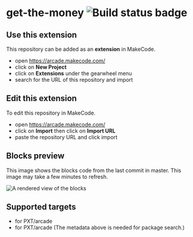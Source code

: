 # get-the-money ![Build status badge](https://github.com/potterheadmin/get-the-money/workflows/MakeCode/badge.svg)



## Use this extension

This repository can be added as an **extension** in MakeCode.

* open https://arcade.makecode.com/
* click on **New Project**
* click on **Extensions** under the gearwheel menu
* search for the URL of this repository and import

## Edit this extension

To edit this repository in MakeCode.

* open https://arcade.makecode.com/
* click on **Import** then click on **Import URL**
* paste the repository URL and click import

## Blocks preview

This image shows the blocks code from the last commit in master.
This image may take a few minutes to refresh.

![A rendered view of the blocks](https://github.com/potterheadmin/get-the-money/raw/master/.makecode/blocks.png)

## Supported targets

* for PXT/arcade
* for PXT/arcade
(The metadata above is needed for package search.)

